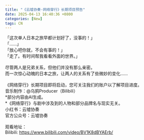 ```yaml
---
title: "《云墟协奏·网络穿行》长期项目预告"
date: 2025-04-13 16:40:36 +0800
categories: [New]
tags: CN
---
```

「这次单人日本之旅早都计划好了，没事的！」<br/>
「……」<br/>
「放心吧你就，不会有事的！」<br/>
「走了。有时间帮我看看外面的世界。」<br/>
<br/>
尽管两人是兄弟关系，但他们并没有那么亲密。<br/>
而一次惊心动魄的日本之旅，让两人的关系有了些微妙的变化……<br/>
<br/>
《网络穿行》长期项目即将启动，您可关注我们的账户以了解项目进度。<br/>
音乐制作：@乌鸦Producer（Bilibili）<br/>
*部分内容由AI生成。<br/>
*《网络穿行》与剧中涉及到的人物和部分品牌名与现实无关。<br/>
小红书：云墟协奏<br/>
官方公众号：云墟协奏<br/>
<br/>
观看地址：<br/>
Bilibili: https://www.bilibili.com/video/BV1K8dBYAErb/<br/>
